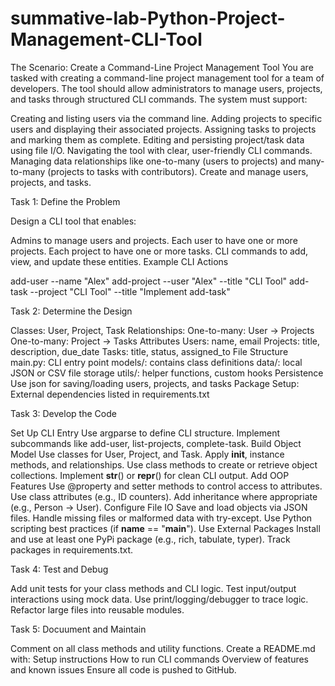 # summative-lab-Python-Project-Management-CLI-Tool

The Scenario: Create a Command-Line Project Management Tool 
You are tasked with creating a command-line project management tool for a team of developers. The tool should allow administrators to manage users, projects, and tasks through structured CLI commands. The system must support:

Creating and listing users via the command line.
Adding projects to specific users and displaying their associated projects.
Assigning tasks to projects and marking them as complete.
Editing and persisting project/task data using file I/O.
Navigating the tool with clear, user-friendly CLI commands.
Managing data relationships like one-to-many (users to projects) and many-to-many (projects to tasks with contributors).
Create and manage users, projects, and tasks.


Task 1: Define the Problem

Design a CLI tool that enables:

Admins to manage users and projects.
Each user to have one or more projects.
Each project to have one or more tasks.
CLI commands to add, view, and update these entities.
Example CLI Actions

add-user --name "Alex"
add-project --user "Alex" --title "CLI Tool"
add-task --project "CLI Tool" --title "Implement add-task"



Task 2: Determine the Design

Classes: User, Project, Task
Relationships:
    One-to-many: User -> Projects
    One-to-many: Project -> Tasks
Attributes
    Users: name, email
    Projects: title, description, due_date
    Tasks: title, status, assigned_to
File Structure
    main.py: CLI entry point
    models/: contains class definitions
    data/: local JSON or CSV file storage
    utils/: helper functions, custom hooks
Persistence
    Use json for saving/loading users, projects, and tasks
Package Setup:
    External dependencies listed in requirements.txt



Task 3: Develop the Code

Set Up CLI Entry
    Use argparse to define CLI structure.
    Implement subcommands like add-user, list-projects, complete-task.
    Build Object Model
    Use classes for User, Project, and Task.
    Apply __init__, instance methods, and relationships.
    Use class methods to create or retrieve object collections.
    Implement __str__() or __repr__() for clean CLI output.
Add OOP Features
    Use @property and setter methods to control access to attributes.
    Use class attributes (e.g., ID counters).
    Add inheritance where appropriate (e.g., Person → User).
Configure File IO
    Save and load objects via JSON files.
    Handle missing files or malformed data with try-except.
    Use Python scripting best practices (if __name__ == "__main__").
Use External Packages
    Install and use at least one PyPi package (e.g., rich, tabulate, typer).
    Track packages in requirements.txt.



Task 4: Test and Debug

Add unit tests for your class methods and CLI logic.
Test input/output interactions using mock data.
Use print/logging/debugger to trace logic.
Refactor large files into reusable modules.



Task 5: Docuument and Maintain

Comment on all class methods and utility functions.
Create a README.md with:
    Setup instructions
    How to run CLI commands
    Overview of features and known issues
Ensure all code is pushed to GitHub.

